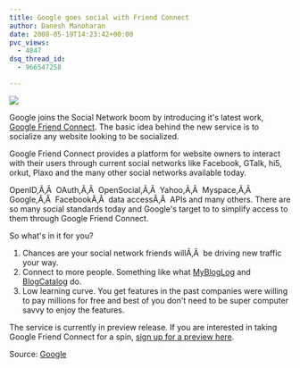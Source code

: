 ```yaml
---
title: Google goes social with Friend Connect
author: Danesh Manoharan
date: 2008-05-19T14:23:42+00:00
pvc_views:
  - 4847
dsq_thread_id:
  - 966547258

---
```

![](http://farm3.static.flickr.com/2280/2504751549_fbbf0a5b43.jpg)

Google joins the Social Network boom by introducing it's latest work, [Google Friend Connect][2]. The basic idea behind the new service is to socialize any website looking to be socialized.

Google Friend Connect provides a platform for website owners to interact with their users through current social networks like Facebook, GTalk, hi5, orkut, Plaxo and the many other social networks available today.

OpenID,Ã‚Â  OAuth,Ã‚Â  OpenSocial,Ã‚Â  Yahoo,Ã‚Â  Myspace,Ã‚Â  Google,Ã‚Â  FacebookÃ‚Â  data accessÃ‚Â  APIs and many others. There are so many social standards today and Google's target to to simplify access to them through Google Friend Connect.

So what's in it for you?

  1. Chances are your social network friends willÃ‚Â  be driving new traffic your way.
  2. Connect to more people. Something like what [MyBlogLog][3] and [BlogCatalog][4] do.
  3. Low learning curve. You get features in the past companies were willing to pay millions for free and best of you don't need to be super computer savvy to enjoy the features.

The service is currently in preview release. If you are interested in taking Google Friend Connect for a spin, [sign up for a preview here][2].

Source: [Google][5]

 [1]: http://www.flickr.com/photos/dannyportal/2504751549/ "friend_connect_illustration by Danesh Manoharan, on Flickr"
 [2]: http://www.google.com/friendconnect/
 [3]: http://www.mybloglog.com
 [4]: http://www.blogcatalog.com/
 [5]: http://www.google.com/intl/en/press/annc/20080512_friend_connect.html